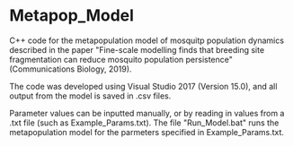 # Metapop_Model
C++ code for the metapopulation model of mosquitp population dynamics described in the paper "Fine-scale modelling finds that breeding site fragmentation can reduce mosquito population persistence" (Communications Biology, 2019). 

The code was developed using Visual Studio 2017 (Version 15.0), and all output from the model is saved in .csv files. 

Parameter values can be inputted manually, or by reading in values from a .txt file (such as Example_Params.txt). The file "Run_Model.bat" runs the metapopulation model for the parmeters specified in Example_Params.txt.

